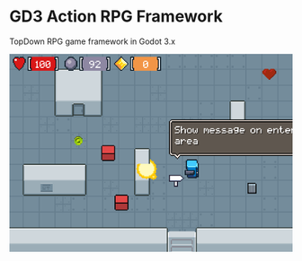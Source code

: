 # GD3 Action RPG Framework
TopDown RPG game framework in Godot 3.x

![Alt text](Screenshots/RPG.png?raw=true "PREVIEW")

